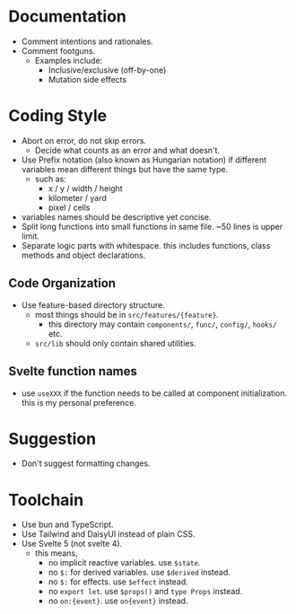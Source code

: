 # Documentation

- Comment intentions and rationales.
- Comment footguns.
  - Examples include:
    - Inclusive/exclusive (off-by-one)
    - Mutation side effects

# Coding Style

- Abort on error, do not skip errors.
  - Decide what counts as an error and what doesn't.
- Use Prefix notation (also known as Hungarian notation) if different variables mean different things but have the same type.
  - such as:
    - x / y / width / height
    - kilometer / yard
    - pixel / cells
- variables names should be descriptive yet concise.
- Split long functions into small functions in same file. ~50 lines is upper limit.
- Separate logic parts with whitespace. this includes functions, class methods and object declarations.

## Code Organization

- Use feature-based directory structure.
  - most things should be in `src/features/{feature}`.
    - this directory may contain `components/`, `func/`, `config/`, `hooks/` etc.
  - `src/lib` should only contain shared utilities.

## Svelte function names

- use `useXXX` if the function needs to be called at component initialization. this is my personal preference.

# Suggestion

- Don't suggest formatting changes.

# Toolchain

- Use bun and TypeScript.
- Use Tailwind and DaisyUI instead of plain CSS.
- Use Svelte 5 (not svelte 4).
  - this means,
    - no implicit reactive variables. use `$state`.
    - no `$:` for derived variables. use `$derived` instead.
    - no `$:` for effects. use `$effect` instead.
    - no `export let`. use `$props()` and `type Props` instead.
    - no `on:{event}`. use `on{event}` instead.
